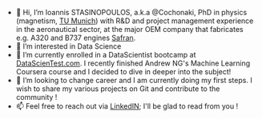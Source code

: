 - 👋 Hi, I’m Ioannis STASINOPOULOS, a.k.a @Cochonaki, PhD in physics (magnetism, [TU Munich](https://www.tum.de/en/)) with R&D and project management experience in the aeronautical sector, at the major OEM company that fabricates e.g. A320 and B737 engines [Safran](https://www.safran-group.com/).
- 👀 I’m interested in Data Science
- 🌱 I’m currently enrolled in a DataScientist bootcamp at [DataScienTest.com](https://datascientest.com/en/data-scientist-course). I recently finished Andrew NG's Machine Learning Coursera course and I decided to dive in deeper into the subject! 
- 💞️ I’m looking to change career and I am currently doing my first steps. I wish to share my various projects on Git and contribute to the community !
- 📫 Feel free to reach out via [LinkedIN](https://www.linkedin.com/in/ioannis-stasinopoulos/); I'll be glad to read from you !

<!---
Cochonaki/Cochonaki is a ✨ special ✨ repository because its `README.md` (this file) appears on your GitHub profile.
You can click the Preview link to take a look at your changes.
--->
